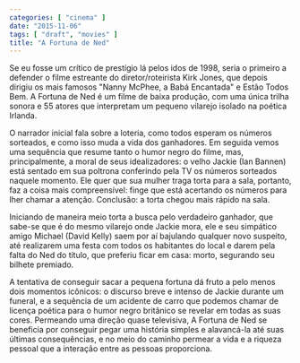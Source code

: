 ```yaml
---
categories: [ "cinema" ]
date: "2015-11-06"
tags: [ "draft", "movies" ]
title: "A Fortuna de Ned"
---
```

Se eu fosse um crítico de prestígio lá pelos idos de 1998, seria o
primeiro a defender o filme estreante do diretor/roteirista Kirk Jones,
que depois dirigiu os mais famosos "Nanny McPhee, a Babá Encantada"
e Estão Todos Bem. A Fortuna de Ned é um filme de baixa produção,
com uma única trilha sonora e 55 atores que interpretam um pequeno
vilarejo isolado na poética Irlanda.

O narrador inicial fala sobre a loteria, como todos esperam os números
sorteados, e como isso muda a vida dos ganhadores. Em seguida vemos uma
sequência que resume tanto o humor negro do filme, mas, principalmente, a
moral de seus idealizadores: o velho Jackie (Ian Bannen) está sentado em
sua poltrona conferindo pela TV os números sorteados naquele momento. Ele
quer que sua mulher traga torta para a sala, portanto, faz a coisa mais
compreensível: finge que está acertando os números para lher chamar
a atenção. Conclusão: a torta chegou mais rápido na sala.

Iniciando de maneira meio torta a busca pelo verdadeiro ganhador, que
sabe-se que é do mesmo vilarejo onde Jackie mora, ele e seu simpático
amigo Michael (David Kelly) saem por aí bajulando qualquer novo suspeito,
até realizarem uma festa com todos os habitantes do local e darem pela
falta do Ned do título, que preferiu ficar em casa: morto, segurando
seu bilhete premiado.

A tentativa de conseguir sacar a pequena fortuna dá fruto a pelo menos
dois momentos icônicos: o discurso breve e intenso de Jackie durante um
funeral, e a sequência de um acidente de carro que podemos chamar de
licença poética para o humor negro britânico se revelar em todas as
suas cores. Permeando uma direção quase televisiva, A Fortuna de Ned
se beneficia por conseguir pegar uma história simples e alavancá-la
até suas últimas consequências, e no meio do caminho permear a vida
e a riqueza pessoal que a interação entre as pessoas proporciona.
